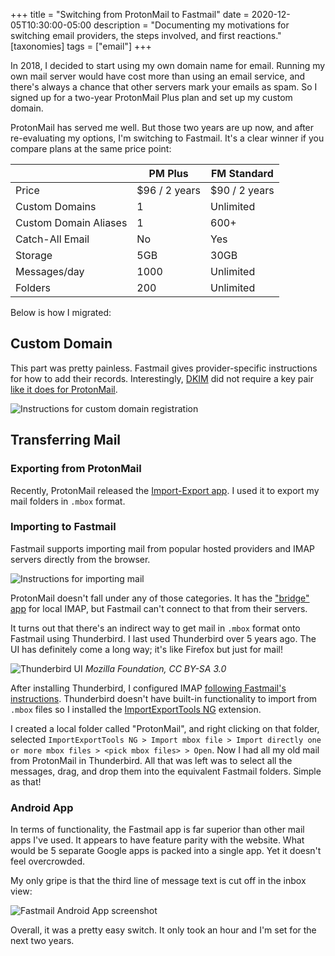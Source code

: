 +++
title = "Switching from ProtonMail to Fastmail"
date = 2020-12-05T10:30:00-05:00
description = "Documenting my motivations for switching email providers, the steps involved, and first reactions."
[taxonomies]
tags = ["email"]
+++

In 2018, I decided to start using my own domain name for email.
Running my own mail server would have cost more than using an email service, and there's always a chance that other servers mark your emails as spam. So I signed up for a two-year ProtonMail Plus plan and set up my custom domain.

ProtonMail has served me well. But those two years are up now, and after re-evaluating my options, I'm switching to Fastmail. It's a clear winner if you compare plans at the same price point:

|         | PM Plus | FM Standard |
|---------|---------|-------------|
|Price|$96 / 2 years|$90 / 2 years|
|Custom Domains|1|Unlimited|
|Custom Domain Aliases|1|600+|
|Catch-All Email|No|Yes|
|Storage|5GB|30GB|
|Messages/day|1000|Unlimited|
|Folders|200|Unlimited|

Below is how I migrated:

## Custom Domain

This part was pretty painless. Fastmail gives provider-specific instructions for how to add their records. Interestingly, [DKIM](https://en.wikipedia.org/wiki/DomainKeys_Identified_Mail) did not require a key pair [like it does for ProtonMail](https://protonmail.com/blog/dkim-key-management/).

![Instructions for custom domain registration](cf.png)

## Transferring Mail

### Exporting from ProtonMail

Recently, ProtonMail released the [Import-Export app](https://protonmail.com/blog/import-export-app-release/). I used it to export my mail folders in `.mbox` format.

### Importing to Fastmail

Fastmail supports importing mail from popular hosted providers and IMAP servers directly from the browser.

![Instructions for importing mail](import.png)

ProtonMail doesn't fall under any of those categories. It has the ["bridge" app](https://protonmail.com/bridge/) for local IMAP, but Fastmail can't connect to that from their servers.

It turns out that there's an indirect way to get mail in `.mbox` format onto Fastmail using Thunderbird. I last used Thunderbird over 5 years ago. The UI has definitely come a long way; it's like Firefox but just for mail!

![Thunderbird UI](thunderbird-screenshot-linux.png)
*Mozilla Foundation, CC BY-SA 3.0*

After installing Thunderbird, I configured IMAP [following Fastmail's instructions](https://www.fastmail.com/help/clients/thunderbird.html). Thunderbird doesn't have built-in functionality to import from `.mbox` files so I installed the [ImportExportTools NG](https://addons.thunderbird.net/en-US/thunderbird/addon/importexporttools-ng/?src=search) extension.

I created a local folder called "ProtonMail", and right clicking on that folder, selected `ImportExportTools NG > Import mbox file > Import directly one or more mbox files > <pick mbox files> > Open`. Now I had all my old mail from ProtonMail in Thunderbird. All that was left was to select all the messages, drag, and drop them into the equivalent Fastmail folders. Simple as that!

### Android App

In terms of functionality, the Fastmail app is far superior than other mail apps I've used. It appears to have feature parity with the website. What would be 5 separate Google apps is packed into a single app. Yet it doesn't feel overcrowded.

My only gripe is that the third line of message text is cut off in the inbox view:

![Fastmail Android App screenshot](app.jpg)


Overall, it was a pretty easy switch. It only took an hour and I'm set for the next two years.